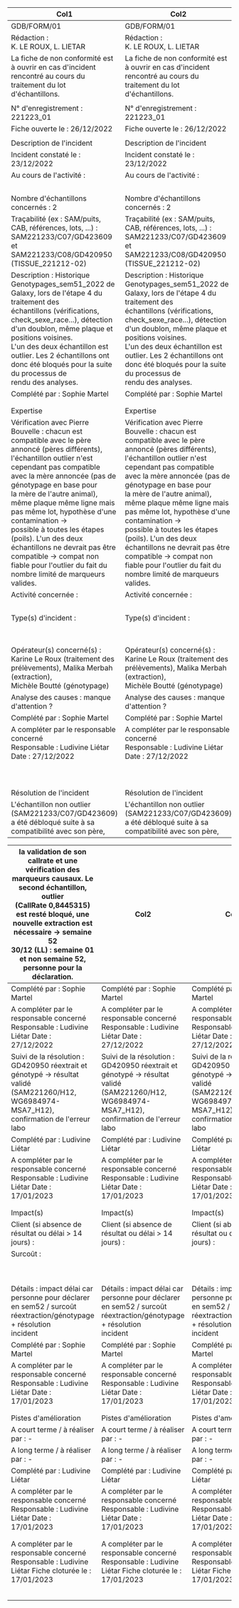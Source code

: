 |Col1|Col2|Fiche de non conformité|Col4|Col5|Col6|Col7|Version 2.0|Col9|Col10|
|---|---|---|---|---|---|---|---|---|---|
|GDB/FORM/01|GDB/FORM/01|SMQ|SMQ|SMQ|SMQ|SMQ|06/10/2022|06/10/2022|06/10/2022|
|Rédaction :<br>K. LE ROUX, L. LIETAR|Rédaction :<br>K. LE ROUX, L. LIETAR|Vérification :<br>S. MARTEL, S. MERLIN|Vérification :<br>S. MARTEL, S. MERLIN|Vérification :<br>S. MARTEL, S. MERLIN|Vérification :<br>S. MARTEL, S. MERLIN|Vérification :<br>S. MARTEL, S. MERLIN|Approbation :<br>L. LIETAR|Approbation :<br>L. LIETAR|Approbation :<br>L. LIETAR|
|La fiche de non conformité est à ouvrir en cas d'incident rencontré au cours du traitement du lot<br>d'échantillons.|La fiche de non conformité est à ouvrir en cas d'incident rencontré au cours du traitement du lot<br>d'échantillons.|La fiche de non conformité est à ouvrir en cas d'incident rencontré au cours du traitement du lot<br>d'échantillons.|La fiche de non conformité est à ouvrir en cas d'incident rencontré au cours du traitement du lot<br>d'échantillons.|La fiche de non conformité est à ouvrir en cas d'incident rencontré au cours du traitement du lot<br>d'échantillons.|La fiche de non conformité est à ouvrir en cas d'incident rencontré au cours du traitement du lot<br>d'échantillons.|La fiche de non conformité est à ouvrir en cas d'incident rencontré au cours du traitement du lot<br>d'échantillons.|La fiche de non conformité est à ouvrir en cas d'incident rencontré au cours du traitement du lot<br>d'échantillons.|La fiche de non conformité est à ouvrir en cas d'incident rencontré au cours du traitement du lot<br>d'échantillons.|La fiche de non conformité est à ouvrir en cas d'incident rencontré au cours du traitement du lot<br>d'échantillons.|
|||||||||||
|N° d'enregistrement : 221223_01|N° d'enregistrement : 221223_01|N° d'enregistrement : 221223_01|N° d'enregistrement : 221223_01|N° d'enregistrement : 221223_01|N° d'enregistrement : 221223_01|N° d'enregistrement : 221223_01|N° d'enregistrement : 221223_01|N° d'enregistrement : 221223_01|N° d'enregistrement : 221223_01|
|Fiche ouverte le : 26/12/2022|Fiche ouverte le : 26/12/2022|Fiche ouverte le : 26/12/2022|Fiche ouverte le : 26/12/2022|Fiche ouverte le : 26/12/2022|Fiche ouverte le : 26/12/2022|Fiche ouverte le : 26/12/2022|Fiche ouverte le : 26/12/2022|Fiche ouverte le : 26/12/2022|Fiche ouverte le : 26/12/2022|
|||||||||||
|Description de l'incident|Description de l'incident|Description de l'incident|Description de l'incident|Description de l'incident|Description de l'incident|Description de l'incident|Description de l'incident|Description de l'incident|Description de l'incident|
|Incident constaté le : 23/12/2022|Incident constaté le : 23/12/2022|Incident constaté le : 23/12/2022|Incident constaté le : 23/12/2022|Incident constaté le : 23/12/2022|Incident constaté le : 23/12/2022|Incident constaté le : 23/12/2022|Incident constaté le : 23/12/2022|Incident constaté le : 23/12/2022|Incident constaté le : 23/12/2022|
|Au cours de l'activité :|Au cours de l'activité :|[ ]|Traitement des prélèvements|Traitement des prélèvements|Traitement des prélèvements|[ ]|Extraction|[ ]|Génotypage|
|||[ x ]|Analyse|[ ]|Autre : ...............................................................|Autre : ...............................................................|Autre : ...............................................................|Autre : ...............................................................|Autre : ...............................................................|
|Nombre d'échantillons concernés : 2|Nombre d'échantillons concernés : 2|Nombre d'échantillons concernés : 2|Nombre d'échantillons concernés : 2|Nombre d'échantillons concernés : 2|Nombre d'échantillons concernés : 2|Nombre d'échantillons concernés : 2|Nombre d'échantillons concernés : 2|Nombre d'échantillons concernés : 2|Nombre d'échantillons concernés : 2|
|Traçabilité (ex : SAM/puits, CAB, références, lots, ...) : SAM221233/C07/GD423609 et<br>SAM221233/C08/GD420950 (TISSUE_221212-02)|Traçabilité (ex : SAM/puits, CAB, références, lots, ...) : SAM221233/C07/GD423609 et<br>SAM221233/C08/GD420950 (TISSUE_221212-02)|Traçabilité (ex : SAM/puits, CAB, références, lots, ...) : SAM221233/C07/GD423609 et<br>SAM221233/C08/GD420950 (TISSUE_221212-02)|Traçabilité (ex : SAM/puits, CAB, références, lots, ...) : SAM221233/C07/GD423609 et<br>SAM221233/C08/GD420950 (TISSUE_221212-02)|Traçabilité (ex : SAM/puits, CAB, références, lots, ...) : SAM221233/C07/GD423609 et<br>SAM221233/C08/GD420950 (TISSUE_221212-02)|Traçabilité (ex : SAM/puits, CAB, références, lots, ...) : SAM221233/C07/GD423609 et<br>SAM221233/C08/GD420950 (TISSUE_221212-02)|Traçabilité (ex : SAM/puits, CAB, références, lots, ...) : SAM221233/C07/GD423609 et<br>SAM221233/C08/GD420950 (TISSUE_221212-02)|Traçabilité (ex : SAM/puits, CAB, références, lots, ...) : SAM221233/C07/GD423609 et<br>SAM221233/C08/GD420950 (TISSUE_221212-02)|Traçabilité (ex : SAM/puits, CAB, références, lots, ...) : SAM221233/C07/GD423609 et<br>SAM221233/C08/GD420950 (TISSUE_221212-02)|Traçabilité (ex : SAM/puits, CAB, références, lots, ...) : SAM221233/C07/GD423609 et<br>SAM221233/C08/GD420950 (TISSUE_221212-02)|
|Description : Historique Genotypages_sem51_2022 de Galaxy, lors de l'étape 4 du traitement des<br>échantillons (vérifications, check_sexe_race...), détection d'un doublon, même plaque et positions voisines.<br>L'un des deux échantillon est outlier. Les 2 échantillons ont donc été bloqués pour la suite du processus de<br>rendu des analyses.|Description : Historique Genotypages_sem51_2022 de Galaxy, lors de l'étape 4 du traitement des<br>échantillons (vérifications, check_sexe_race...), détection d'un doublon, même plaque et positions voisines.<br>L'un des deux échantillon est outlier. Les 2 échantillons ont donc été bloqués pour la suite du processus de<br>rendu des analyses.|Description : Historique Genotypages_sem51_2022 de Galaxy, lors de l'étape 4 du traitement des<br>échantillons (vérifications, check_sexe_race...), détection d'un doublon, même plaque et positions voisines.<br>L'un des deux échantillon est outlier. Les 2 échantillons ont donc été bloqués pour la suite du processus de<br>rendu des analyses.|Description : Historique Genotypages_sem51_2022 de Galaxy, lors de l'étape 4 du traitement des<br>échantillons (vérifications, check_sexe_race...), détection d'un doublon, même plaque et positions voisines.<br>L'un des deux échantillon est outlier. Les 2 échantillons ont donc été bloqués pour la suite du processus de<br>rendu des analyses.|Description : Historique Genotypages_sem51_2022 de Galaxy, lors de l'étape 4 du traitement des<br>échantillons (vérifications, check_sexe_race...), détection d'un doublon, même plaque et positions voisines.<br>L'un des deux échantillon est outlier. Les 2 échantillons ont donc été bloqués pour la suite du processus de<br>rendu des analyses.|Description : Historique Genotypages_sem51_2022 de Galaxy, lors de l'étape 4 du traitement des<br>échantillons (vérifications, check_sexe_race...), détection d'un doublon, même plaque et positions voisines.<br>L'un des deux échantillon est outlier. Les 2 échantillons ont donc été bloqués pour la suite du processus de<br>rendu des analyses.|Description : Historique Genotypages_sem51_2022 de Galaxy, lors de l'étape 4 du traitement des<br>échantillons (vérifications, check_sexe_race...), détection d'un doublon, même plaque et positions voisines.<br>L'un des deux échantillon est outlier. Les 2 échantillons ont donc été bloqués pour la suite du processus de<br>rendu des analyses.|Description : Historique Genotypages_sem51_2022 de Galaxy, lors de l'étape 4 du traitement des<br>échantillons (vérifications, check_sexe_race...), détection d'un doublon, même plaque et positions voisines.<br>L'un des deux échantillon est outlier. Les 2 échantillons ont donc été bloqués pour la suite du processus de<br>rendu des analyses.|Description : Historique Genotypages_sem51_2022 de Galaxy, lors de l'étape 4 du traitement des<br>échantillons (vérifications, check_sexe_race...), détection d'un doublon, même plaque et positions voisines.<br>L'un des deux échantillon est outlier. Les 2 échantillons ont donc été bloqués pour la suite du processus de<br>rendu des analyses.|Description : Historique Genotypages_sem51_2022 de Galaxy, lors de l'étape 4 du traitement des<br>échantillons (vérifications, check_sexe_race...), détection d'un doublon, même plaque et positions voisines.<br>L'un des deux échantillon est outlier. Les 2 échantillons ont donc été bloqués pour la suite du processus de<br>rendu des analyses.|
|Complété par : Sophie Martel|Complété par : Sophie Martel|Complété par : Sophie Martel|Complété par : Sophie Martel|Complété par : Sophie Martel|Complété par : Sophie Martel|Date : 26/12/2022|Date : 26/12/2022|Date : 26/12/2022|Date : 26/12/2022|
|||||||||||
|||||||||||
|Expertise|Expertise|Expertise|Expertise|Expertise|Expertise|Expertise|Expertise|Expertise|Expertise|
|Vérification avec Pierre Bouvelle : chacun est compatible avec le père annoncé (pères différents),<br>l'échantillon outlier n'est cependant pas compatible avec la mère annoncée (pas de génotypage en base pour<br>la mère de l'autre animal), même plaque même ligne mais pas même lot, hypothèse d'une contamination -><br>possible à toutes les étapes (poils). L'un des deux échantillons ne devrait pas être compatible -> compat non<br>fiable pour l'outlier du fait du nombre limité de marqueurs valides.|Vérification avec Pierre Bouvelle : chacun est compatible avec le père annoncé (pères différents),<br>l'échantillon outlier n'est cependant pas compatible avec la mère annoncée (pas de génotypage en base pour<br>la mère de l'autre animal), même plaque même ligne mais pas même lot, hypothèse d'une contamination -><br>possible à toutes les étapes (poils). L'un des deux échantillons ne devrait pas être compatible -> compat non<br>fiable pour l'outlier du fait du nombre limité de marqueurs valides.|Vérification avec Pierre Bouvelle : chacun est compatible avec le père annoncé (pères différents),<br>l'échantillon outlier n'est cependant pas compatible avec la mère annoncée (pas de génotypage en base pour<br>la mère de l'autre animal), même plaque même ligne mais pas même lot, hypothèse d'une contamination -><br>possible à toutes les étapes (poils). L'un des deux échantillons ne devrait pas être compatible -> compat non<br>fiable pour l'outlier du fait du nombre limité de marqueurs valides.|Vérification avec Pierre Bouvelle : chacun est compatible avec le père annoncé (pères différents),<br>l'échantillon outlier n'est cependant pas compatible avec la mère annoncée (pas de génotypage en base pour<br>la mère de l'autre animal), même plaque même ligne mais pas même lot, hypothèse d'une contamination -><br>possible à toutes les étapes (poils). L'un des deux échantillons ne devrait pas être compatible -> compat non<br>fiable pour l'outlier du fait du nombre limité de marqueurs valides.|Vérification avec Pierre Bouvelle : chacun est compatible avec le père annoncé (pères différents),<br>l'échantillon outlier n'est cependant pas compatible avec la mère annoncée (pas de génotypage en base pour<br>la mère de l'autre animal), même plaque même ligne mais pas même lot, hypothèse d'une contamination -><br>possible à toutes les étapes (poils). L'un des deux échantillons ne devrait pas être compatible -> compat non<br>fiable pour l'outlier du fait du nombre limité de marqueurs valides.|Vérification avec Pierre Bouvelle : chacun est compatible avec le père annoncé (pères différents),<br>l'échantillon outlier n'est cependant pas compatible avec la mère annoncée (pas de génotypage en base pour<br>la mère de l'autre animal), même plaque même ligne mais pas même lot, hypothèse d'une contamination -><br>possible à toutes les étapes (poils). L'un des deux échantillons ne devrait pas être compatible -> compat non<br>fiable pour l'outlier du fait du nombre limité de marqueurs valides.|Vérification avec Pierre Bouvelle : chacun est compatible avec le père annoncé (pères différents),<br>l'échantillon outlier n'est cependant pas compatible avec la mère annoncée (pas de génotypage en base pour<br>la mère de l'autre animal), même plaque même ligne mais pas même lot, hypothèse d'une contamination -><br>possible à toutes les étapes (poils). L'un des deux échantillons ne devrait pas être compatible -> compat non<br>fiable pour l'outlier du fait du nombre limité de marqueurs valides.|Vérification avec Pierre Bouvelle : chacun est compatible avec le père annoncé (pères différents),<br>l'échantillon outlier n'est cependant pas compatible avec la mère annoncée (pas de génotypage en base pour<br>la mère de l'autre animal), même plaque même ligne mais pas même lot, hypothèse d'une contamination -><br>possible à toutes les étapes (poils). L'un des deux échantillons ne devrait pas être compatible -> compat non<br>fiable pour l'outlier du fait du nombre limité de marqueurs valides.|Vérification avec Pierre Bouvelle : chacun est compatible avec le père annoncé (pères différents),<br>l'échantillon outlier n'est cependant pas compatible avec la mère annoncée (pas de génotypage en base pour<br>la mère de l'autre animal), même plaque même ligne mais pas même lot, hypothèse d'une contamination -><br>possible à toutes les étapes (poils). L'un des deux échantillons ne devrait pas être compatible -> compat non<br>fiable pour l'outlier du fait du nombre limité de marqueurs valides.|Vérification avec Pierre Bouvelle : chacun est compatible avec le père annoncé (pères différents),<br>l'échantillon outlier n'est cependant pas compatible avec la mère annoncée (pas de génotypage en base pour<br>la mère de l'autre animal), même plaque même ligne mais pas même lot, hypothèse d'une contamination -><br>possible à toutes les étapes (poils). L'un des deux échantillons ne devrait pas être compatible -> compat non<br>fiable pour l'outlier du fait du nombre limité de marqueurs valides.|
|Activité concernée :|Activité concernée :|[ x ]|Traitement des prélèvements|Traitement des prélèvements|Traitement des prélèvements|[ x ]|Extraction|[ x ]|Génotypage|
|||[ ]|Analyse|[ ]|Autre : ...............................................................|Autre : ...............................................................|Autre : ...............................................................|Autre : ...............................................................|Autre : ...............................................................|
|Type(s) d'incident :|Type(s) d'incident :|[ ]|Equipement|[ ]|Fournisseur|[ ]|Echantillons|[ x ]|Manipulation|
|||[ ]|Autre : ............................................................................................|Autre : ............................................................................................|Autre : ............................................................................................|Autre : ............................................................................................|Autre : ............................................................................................|Autre : ............................................................................................|Autre : ............................................................................................|
|Opérateur(s) concerné(s) : Karine Le Roux (traitement des prélèvements), Malika Merbah (extraction),<br>Michèle Boutté (génotypage)|Opérateur(s) concerné(s) : Karine Le Roux (traitement des prélèvements), Malika Merbah (extraction),<br>Michèle Boutté (génotypage)|Opérateur(s) concerné(s) : Karine Le Roux (traitement des prélèvements), Malika Merbah (extraction),<br>Michèle Boutté (génotypage)|Opérateur(s) concerné(s) : Karine Le Roux (traitement des prélèvements), Malika Merbah (extraction),<br>Michèle Boutté (génotypage)|Opérateur(s) concerné(s) : Karine Le Roux (traitement des prélèvements), Malika Merbah (extraction),<br>Michèle Boutté (génotypage)|Opérateur(s) concerné(s) : Karine Le Roux (traitement des prélèvements), Malika Merbah (extraction),<br>Michèle Boutté (génotypage)|Opérateur(s) concerné(s) : Karine Le Roux (traitement des prélèvements), Malika Merbah (extraction),<br>Michèle Boutté (génotypage)|Opérateur(s) concerné(s) : Karine Le Roux (traitement des prélèvements), Malika Merbah (extraction),<br>Michèle Boutté (génotypage)|Opérateur(s) concerné(s) : Karine Le Roux (traitement des prélèvements), Malika Merbah (extraction),<br>Michèle Boutté (génotypage)|Opérateur(s) concerné(s) : Karine Le Roux (traitement des prélèvements), Malika Merbah (extraction),<br>Michèle Boutté (génotypage)|
|Analyse des causes : manque d'attention ?|Analyse des causes : manque d'attention ?|Analyse des causes : manque d'attention ?|Analyse des causes : manque d'attention ?|Analyse des causes : manque d'attention ?|Analyse des causes : manque d'attention ?|Analyse des causes : manque d'attention ?|Analyse des causes : manque d'attention ?|Analyse des causes : manque d'attention ?|Analyse des causes : manque d'attention ?|
|Complété par : Sophie Martel|Complété par : Sophie Martel|Complété par : Sophie Martel|Complété par : Sophie Martel|Complété par : Sophie Martel|Complété par : Sophie Martel|Date : 26/12/2022|Date : 26/12/2022|Date : 26/12/2022|Date : 26/12/2022|
|A compléter par le responsable concerné<br>Responsable : Ludivine Liétar Date : 27/12/2022|A compléter par le responsable concerné<br>Responsable : Ludivine Liétar Date : 27/12/2022|A compléter par le responsable concerné<br>Responsable : Ludivine Liétar Date : 27/12/2022|A compléter par le responsable concerné<br>Responsable : Ludivine Liétar Date : 27/12/2022|A compléter par le responsable concerné<br>Responsable : Ludivine Liétar Date : 27/12/2022|A compléter par le responsable concerné<br>Responsable : Ludivine Liétar Date : 27/12/2022|A compléter par le responsable concerné<br>Responsable : Ludivine Liétar Date : 27/12/2022|A compléter par le responsable concerné<br>Responsable : Ludivine Liétar Date : 27/12/2022|A compléter par le responsable concerné<br>Responsable : Ludivine Liétar Date : 27/12/2022|A compléter par le responsable concerné<br>Responsable : Ludivine Liétar Date : 27/12/2022|
|||||||||||
||||||||||1/2|
|||||||||||
|||||||||||
|||||||||||
|||||||||||
|Résolution de l'incident|Résolution de l'incident|Résolution de l'incident|Résolution de l'incident|Résolution de l'incident|Résolution de l'incident|Résolution de l'incident|Résolution de l'incident|Résolution de l'incident|Résolution de l'incident|
|L'échantillon non outlier (SAM221233/C07/GD423609) a été débloqué suite à sa compatibilité avec son père,|L'échantillon non outlier (SAM221233/C07/GD423609) a été débloqué suite à sa compatibilité avec son père,|L'échantillon non outlier (SAM221233/C07/GD423609) a été débloqué suite à sa compatibilité avec son père,|L'échantillon non outlier (SAM221233/C07/GD423609) a été débloqué suite à sa compatibilité avec son père,|L'échantillon non outlier (SAM221233/C07/GD423609) a été débloqué suite à sa compatibilité avec son père,|L'échantillon non outlier (SAM221233/C07/GD423609) a été débloqué suite à sa compatibilité avec son père,|L'échantillon non outlier (SAM221233/C07/GD423609) a été débloqué suite à sa compatibilité avec son père,|L'échantillon non outlier (SAM221233/C07/GD423609) a été débloqué suite à sa compatibilité avec son père,|L'échantillon non outlier (SAM221233/C07/GD423609) a été débloqué suite à sa compatibilité avec son père,|L'échantillon non outlier (SAM221233/C07/GD423609) a été débloqué suite à sa compatibilité avec son père,|

|la validation de son callrate et une vérification des marqueurs causaux. Le second échantillon, outlier<br>(CallRate 0,8445315) est resté bloqué, une nouvelle extraction est nécessaire -> semaine 52<br>30/12 (LL) : semaine 01 et non semaine 52, personne pour la déclaration.|Col2|Col3|Col4|Col5|Col6|Col7|Col8|Col9|Col10|
|---|---|---|---|---|---|---|---|---|---|
|Complété par : Sophie Martel|Complété par : Sophie Martel|Complété par : Sophie Martel|Complété par : Sophie Martel|Complété par : Sophie Martel|Complété par : Sophie Martel|Date : 26/12/2022|Date : 26/12/2022|Date : 26/12/2022|Date : 26/12/2022|
|A compléter par le responsable concerné<br>Responsable : Ludivine Liétar Date : 27/12/2022|A compléter par le responsable concerné<br>Responsable : Ludivine Liétar Date : 27/12/2022|A compléter par le responsable concerné<br>Responsable : Ludivine Liétar Date : 27/12/2022|A compléter par le responsable concerné<br>Responsable : Ludivine Liétar Date : 27/12/2022|A compléter par le responsable concerné<br>Responsable : Ludivine Liétar Date : 27/12/2022|A compléter par le responsable concerné<br>Responsable : Ludivine Liétar Date : 27/12/2022|A compléter par le responsable concerné<br>Responsable : Ludivine Liétar Date : 27/12/2022|A compléter par le responsable concerné<br>Responsable : Ludivine Liétar Date : 27/12/2022|A compléter par le responsable concerné<br>Responsable : Ludivine Liétar Date : 27/12/2022|A compléter par le responsable concerné<br>Responsable : Ludivine Liétar Date : 27/12/2022|
|Suivi de la résolution : GD420950 réextrait et génotypé -> résultat validé (SAM221260/H12, WG6984974-<br>MSA7_H12), confirmation de l'erreur labo|Suivi de la résolution : GD420950 réextrait et génotypé -> résultat validé (SAM221260/H12, WG6984974-<br>MSA7_H12), confirmation de l'erreur labo|Suivi de la résolution : GD420950 réextrait et génotypé -> résultat validé (SAM221260/H12, WG6984974-<br>MSA7_H12), confirmation de l'erreur labo|Suivi de la résolution : GD420950 réextrait et génotypé -> résultat validé (SAM221260/H12, WG6984974-<br>MSA7_H12), confirmation de l'erreur labo|Suivi de la résolution : GD420950 réextrait et génotypé -> résultat validé (SAM221260/H12, WG6984974-<br>MSA7_H12), confirmation de l'erreur labo|Suivi de la résolution : GD420950 réextrait et génotypé -> résultat validé (SAM221260/H12, WG6984974-<br>MSA7_H12), confirmation de l'erreur labo|Suivi de la résolution : GD420950 réextrait et génotypé -> résultat validé (SAM221260/H12, WG6984974-<br>MSA7_H12), confirmation de l'erreur labo|Suivi de la résolution : GD420950 réextrait et génotypé -> résultat validé (SAM221260/H12, WG6984974-<br>MSA7_H12), confirmation de l'erreur labo|Suivi de la résolution : GD420950 réextrait et génotypé -> résultat validé (SAM221260/H12, WG6984974-<br>MSA7_H12), confirmation de l'erreur labo|Suivi de la résolution : GD420950 réextrait et génotypé -> résultat validé (SAM221260/H12, WG6984974-<br>MSA7_H12), confirmation de l'erreur labo|
|Complété par : Ludivine Liétar|Complété par : Ludivine Liétar|Complété par : Ludivine Liétar|Complété par : Ludivine Liétar|Complété par : Ludivine Liétar|Complété par : Ludivine Liétar|Date : 17/01/2023|Date : 17/01/2023|Date : 17/01/2023|Date : 17/01/2023|
|A compléter par le responsable concerné<br>Responsable : Ludivine Liétar Date : 17/01/2023|A compléter par le responsable concerné<br>Responsable : Ludivine Liétar Date : 17/01/2023|A compléter par le responsable concerné<br>Responsable : Ludivine Liétar Date : 17/01/2023|A compléter par le responsable concerné<br>Responsable : Ludivine Liétar Date : 17/01/2023|A compléter par le responsable concerné<br>Responsable : Ludivine Liétar Date : 17/01/2023|A compléter par le responsable concerné<br>Responsable : Ludivine Liétar Date : 17/01/2023|A compléter par le responsable concerné<br>Responsable : Ludivine Liétar Date : 17/01/2023|A compléter par le responsable concerné<br>Responsable : Ludivine Liétar Date : 17/01/2023|A compléter par le responsable concerné<br>Responsable : Ludivine Liétar Date : 17/01/2023|A compléter par le responsable concerné<br>Responsable : Ludivine Liétar Date : 17/01/2023|
|||||||||||
|||||||||||
|Impact(s)|Impact(s)|Impact(s)|Impact(s)|Impact(s)|Impact(s)|Impact(s)|Impact(s)|Impact(s)|Impact(s)|
|Client (si absence de résultat ou délai > 14 jours) :|Client (si absence de résultat ou délai > 14 jours) :|Client (si absence de résultat ou délai > 14 jours) :|Client (si absence de résultat ou délai > 14 jours) :|[ ]|Non|[ x ]|Oui|||
|Surcoût :||||[ ]|Non|[ x ]|Consommables|Consommables||
|||||||[ x ]|Opérateur|||
|||||||[ ]|Autre|||
|Détails : impact délai car personne pour déclarer en sem52 / surcoût réextraction/génotypage + résolution<br>incident|Détails : impact délai car personne pour déclarer en sem52 / surcoût réextraction/génotypage + résolution<br>incident|Détails : impact délai car personne pour déclarer en sem52 / surcoût réextraction/génotypage + résolution<br>incident|Détails : impact délai car personne pour déclarer en sem52 / surcoût réextraction/génotypage + résolution<br>incident|Détails : impact délai car personne pour déclarer en sem52 / surcoût réextraction/génotypage + résolution<br>incident|Détails : impact délai car personne pour déclarer en sem52 / surcoût réextraction/génotypage + résolution<br>incident|Détails : impact délai car personne pour déclarer en sem52 / surcoût réextraction/génotypage + résolution<br>incident|Détails : impact délai car personne pour déclarer en sem52 / surcoût réextraction/génotypage + résolution<br>incident|Détails : impact délai car personne pour déclarer en sem52 / surcoût réextraction/génotypage + résolution<br>incident|Détails : impact délai car personne pour déclarer en sem52 / surcoût réextraction/génotypage + résolution<br>incident|
|Complété par : Sophie Martel|Complété par : Sophie Martel|Complété par : Sophie Martel|Complété par : Sophie Martel|Complété par : Sophie Martel|Complété par : Sophie Martel|Date : 26/12/2022|Date : 26/12/2022|Date : 26/12/2022|Date : 26/12/2022|
|A compléter par le responsable concerné<br>Responsable : Ludivine Liétar Date : 17/01/2023|A compléter par le responsable concerné<br>Responsable : Ludivine Liétar Date : 17/01/2023|A compléter par le responsable concerné<br>Responsable : Ludivine Liétar Date : 17/01/2023|A compléter par le responsable concerné<br>Responsable : Ludivine Liétar Date : 17/01/2023|A compléter par le responsable concerné<br>Responsable : Ludivine Liétar Date : 17/01/2023|A compléter par le responsable concerné<br>Responsable : Ludivine Liétar Date : 17/01/2023|A compléter par le responsable concerné<br>Responsable : Ludivine Liétar Date : 17/01/2023|A compléter par le responsable concerné<br>Responsable : Ludivine Liétar Date : 17/01/2023|A compléter par le responsable concerné<br>Responsable : Ludivine Liétar Date : 17/01/2023|A compléter par le responsable concerné<br>Responsable : Ludivine Liétar Date : 17/01/2023|
|||||||||||
|||||||||||
|Pistes d'amélioration|Pistes d'amélioration|Pistes d'amélioration|Pistes d'amélioration|Pistes d'amélioration|Pistes d'amélioration|Pistes d'amélioration|Pistes d'amélioration|Pistes d'amélioration|Pistes d'amélioration|
|A court terme / à réaliser par : -|A court terme / à réaliser par : -|A court terme / à réaliser par : -|A court terme / à réaliser par : -|A court terme / à réaliser par : -|A court terme / à réaliser par : -|A court terme / à réaliser par : -|A court terme / à réaliser par : -|A court terme / à réaliser par : -|A court terme / à réaliser par : -|
|A long terme / à réaliser par : -|A long terme / à réaliser par : -|A long terme / à réaliser par : -|A long terme / à réaliser par : -|A long terme / à réaliser par : -|A long terme / à réaliser par : -|A long terme / à réaliser par : -|A long terme / à réaliser par : -|A long terme / à réaliser par : -|A long terme / à réaliser par : -|
|Complété par : Ludivine Liétar|Complété par : Ludivine Liétar|Complété par : Ludivine Liétar|Complété par : Ludivine Liétar|Complété par : Ludivine Liétar|Complété par : Ludivine Liétar|Date : 17/01/2023|Date : 17/01/2023|Date : 17/01/2023|Date : 17/01/2023|
|A compléter par le responsable concerné<br>Responsable : Ludivine Liétar Date : 17/01/2023|A compléter par le responsable concerné<br>Responsable : Ludivine Liétar Date : 17/01/2023|A compléter par le responsable concerné<br>Responsable : Ludivine Liétar Date : 17/01/2023|A compléter par le responsable concerné<br>Responsable : Ludivine Liétar Date : 17/01/2023|A compléter par le responsable concerné<br>Responsable : Ludivine Liétar Date : 17/01/2023|A compléter par le responsable concerné<br>Responsable : Ludivine Liétar Date : 17/01/2023|A compléter par le responsable concerné<br>Responsable : Ludivine Liétar Date : 17/01/2023|A compléter par le responsable concerné<br>Responsable : Ludivine Liétar Date : 17/01/2023|A compléter par le responsable concerné<br>Responsable : Ludivine Liétar Date : 17/01/2023|A compléter par le responsable concerné<br>Responsable : Ludivine Liétar Date : 17/01/2023|
|||||||||||
|||||||||||
|A compléter par le responsable concerné<br>Responsable : Ludivine Liétar Fiche cloturée le : 17/01/2023|A compléter par le responsable concerné<br>Responsable : Ludivine Liétar Fiche cloturée le : 17/01/2023|A compléter par le responsable concerné<br>Responsable : Ludivine Liétar Fiche cloturée le : 17/01/2023|A compléter par le responsable concerné<br>Responsable : Ludivine Liétar Fiche cloturée le : 17/01/2023|A compléter par le responsable concerné<br>Responsable : Ludivine Liétar Fiche cloturée le : 17/01/2023|A compléter par le responsable concerné<br>Responsable : Ludivine Liétar Fiche cloturée le : 17/01/2023|A compléter par le responsable concerné<br>Responsable : Ludivine Liétar Fiche cloturée le : 17/01/2023|A compléter par le responsable concerné<br>Responsable : Ludivine Liétar Fiche cloturée le : 17/01/2023|A compléter par le responsable concerné<br>Responsable : Ludivine Liétar Fiche cloturée le : 17/01/2023|A compléter par le responsable concerné<br>Responsable : Ludivine Liétar Fiche cloturée le : 17/01/2023|
|||||||||||
||||||||||2/2|

